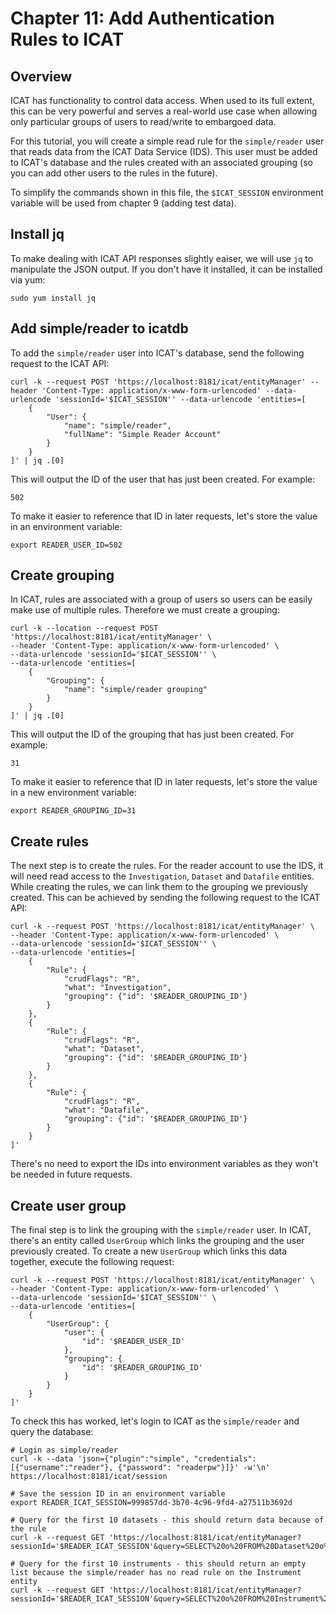 Chapter 11: Add Authentication Rules to ICAT
============================================

Overview
--------

ICAT has functionality to control data access. When used to its full extent, this can be very powerful and serves a real-world use case when allowing only particular groups of users to read/write to embargoed data.

For this tutorial, you will create a simple read rule for the `simple/reader` user that reads data from the ICAT Data Service (IDS). This user must be added to ICAT's database and the rules created with an associated grouping (so you can add other users to the rules in the future).

To simplify the commands shown in this file, the `$ICAT_SESSION` environment variable will be used from chapter 9 (adding test data).

Install jq
----------
To make dealing with ICAT API responses slightly eaiser, we will use `jq` to manipulate the JSON output. If you don't have it installed, it can be installed via yum:

```Shell
sudo yum install jq
```

Add simple/reader to icatdb
---------------------------
To add the `simple/reader` user into ICAT's database, send the following request to the ICAT API:

```Shell
curl -k --request POST 'https://localhost:8181/icat/entityManager' --header 'Content-Type: application/x-www-form-urlencoded' --data-urlencode 'sessionId='$ICAT_SESSION'' --data-urlencode 'entities=[
    {
        "User": {
            "name": "simple/reader",
            "fullName": "Simple Reader Account"
        }
    }
]' | jq .[0]
```

This will output the ID of the user that has just been created. For example:

```Shell
502
```

To make it easier to reference that ID in later requests, let's store the value in an environment variable:

```Shell
export READER_USER_ID=502
```

Create grouping
---------------
In ICAT, rules are associated with a group of users so users can be easily make use of multiple rules. Therefore we must create a grouping:

```Shell
curl -k --location --request POST 'https://localhost:8181/icat/entityManager' \
--header 'Content-Type: application/x-www-form-urlencoded' \
--data-urlencode 'sessionId='$ICAT_SESSION'' \
--data-urlencode 'entities=[
    {
        "Grouping": {
            "name": "simple/reader grouping"
        }
    }
]' | jq .[0]
```

This will output the ID of the grouping that has just been created. For example:

```Shell
31
```

To make it easier to reference that ID in later requests, let's store the value in a new environment variable:

```Shell
export READER_GROUPING_ID=31
```

Create rules
------------
The next step is to create the rules. For the reader account to use the IDS, it will need read access to the `Investigation`, `Dataset` and `Datafile` entities. While creating the rules, we can link them to the grouping we previously created. This can be achieved by sending the following request to the ICAT API:

```Shell
curl -k --request POST 'https://localhost:8181/icat/entityManager' \
--header 'Content-Type: application/x-www-form-urlencoded' \
--data-urlencode 'sessionId='$ICAT_SESSION'' \
--data-urlencode 'entities=[
    {
        "Rule": {
            "crudFlags": "R",
            "what": "Investigation",
            "grouping": {"id": '$READER_GROUPING_ID'}
        }
    },
    {
        "Rule": {
            "crudFlags": "R",
            "what": "Dataset",
            "grouping": {"id": '$READER_GROUPING_ID'}
        }
    },
    {
        "Rule": {
            "crudFlags": "R",
            "what": "Datafile",
            "grouping": {"id": '$READER_GROUPING_ID'}
        }
    }
]'
```

There's no need to export the IDs into environment variables as they won't be needed in future requests.


Create user group
-----------------
The final step is to link the grouping with the `simple/reader` user. In ICAT, there's an entity called `UserGroup` which links the grouping and the user previously created. To create a new `UserGroup` which links this data together, execute the following request:

```Shell
curl -k --request POST 'https://localhost:8181/icat/entityManager' \
--header 'Content-Type: application/x-www-form-urlencoded' \
--data-urlencode 'sessionId='$ICAT_SESSION'' \
--data-urlencode 'entities=[
    {
        "UserGroup": {
            "user": {
                "id": '$READER_USER_ID'
            },
            "grouping": {
                "id": '$READER_GROUPING_ID'
            }
        }
    }
]'
```

To check this has worked, let's login to ICAT as the `simple/reader` and query the database:

```Shell
# Login as simple/reader
curl -k --data 'json={"plugin":"simple", "credentials": [{"username":"reader"}, {"password": "readerpw"}]}' -w'\n' https://localhost:8181/icat/session

# Save the session ID in an environment variable
export READER_ICAT_SESSION=999857dd-3b70-4c96-9fd4-a27511b3692d  

# Query for the first 10 datasets - this should return data because of the rule
curl -k --request GET 'https://localhost:8181/icat/entityManager?sessionId='$READER_ICAT_SESSION'&query=SELECT%20o%20FROM%20Dataset%20o%20LIMIT%200,10'

# Query for the first 10 instruments - this should return an empty list because the simple/reader has no read rule on the Instrument entity
curl -k --request GET 'https://localhost:8181/icat/entityManager?sessionId='$READER_ICAT_SESSION'&query=SELECT%20o%20FROM%20Instrument%20o%20LIMIT%200,10'
```

